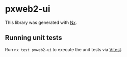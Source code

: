 # pxweb2-ui

This library was generated with [Nx](https://nx.dev).

## Running unit tests 
 
Run `nx test pxweb2-ui` to execute the unit tests via [Vitest](https://vitest.dev/).

